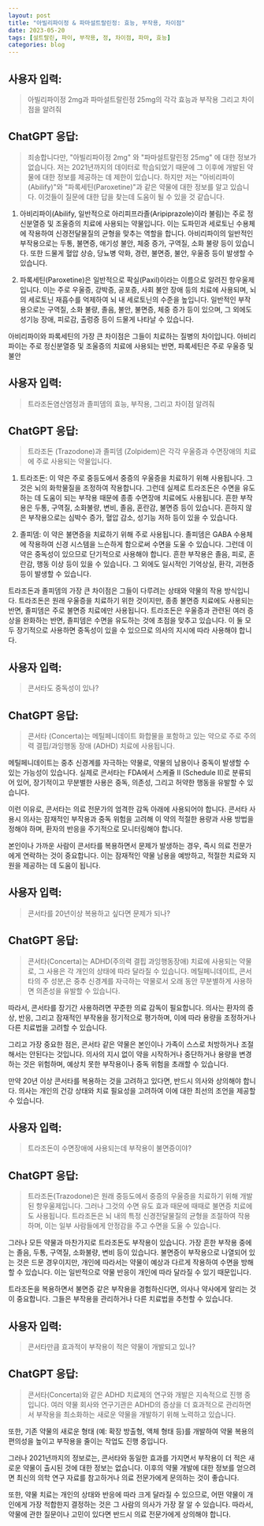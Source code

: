 ```yaml
---
layout: post
title: "아빌리파이정 & 파마설트랄린정: 효능, 부작용, 차이점"
date: 2023-05-20
tags: [설트랄린, 파이, 부작용, 정, 차이점, 파마, 효능]
categories: blog
---
```


## 사용자 입력:
> 아빌리파이정 2mg과 파마설트랄린정 25mg의 각각 효능과 부작용 그리고 차이점을 알려줘

## ChatGPT 응답:
> 죄송합니다만, "아빌리파이정 2mg" 와 "파마설트랄린정 25mg" 에 대한 정보가 없습니다. 저는 2021년까지의 데이터로 학습되었기 때문에 그 이후에 개발된 약물에 대한 정보를 제공하는 데 제한이 있습니다. 하지만 저는 "아비리파이(Abilify)"와 "파록세틴(Paroxetine)"과 같은 약물에 대한 정보를 알고 있습니다. 이것들이 질문에 대한 답을 찾는데 도움이 될 수 있을 것 같습니다.

1. 아비리파이(Abilify, 일반적으로 아리피프라졸(Aripiprazole)이라 불림)는 주로 정신분열증 및 조울증의 치료에 사용되는 약물입니다. 이는 도파민과 세로토닌 수용체에 작용하여 신경전달물질의 균형을 맞추는 역할을 합니다. 아비리파이의 일반적인 부작용으로는 두통, 불면증, 애기성 불안, 체중 증가, 구역질, 소화 불량 등이 있습니다. 또한 드물게 혈압 상승, 당뇨병 악화, 경련, 불면증, 불안, 우울증 등이 발생할 수 있습니다.

2. 파록세틴(Paroxetine)은 일반적으로 팍실(Paxil)이라는 이름으로 알려진 항우울제입니다. 이는 주로 우울증, 강박증, 공포증, 사회 불안 장애 등의 치료에 사용되며, 뇌의 세로토닌 재흡수를 억제하여 뇌 내 세로토닌의 수준을 높입니다. 일반적인 부작용으로는 구역질, 소화 불량, 졸음, 불안, 불면증, 체중 증가 등이 있으며, 그 외에도 성기능 장애, 피로감, 출렁증 등이 드물게 나타날 수 있습니다.

아비리파이와 파록세틴의 가장 큰 차이점은 그들이 치료하는 질병의 차이입니다. 아비리파이는 주로 정신분열증 및 조울증의 치료에 사용되는 반면, 파록세틴은 주로 우울증 및 불안

## 사용자 입력:
> 트라조돈염산염정과 졸피뎀의 효능, 부작용, 그리고 차이점 알려줘

## ChatGPT 응답:
> 트라조돈 (Trazodone)과 졸피뎀 (Zolpidem)은 각각 우울증과 수면장애의 치료에 주로 사용되는 약물입니다. 

1. 트라조돈: 이 약은 주로 중등도에서 중증의 우울증을 치료하기 위해 사용됩니다. 그것은 뇌의 화학물질을 조정하여 작용합니다. 그런데 실제로 트라조돈은 수면을 유도하는 데 도움이 되는 부작용 때문에 종종 수면장애 치료에도 사용됩니다. 흔한 부작용은 두통, 구역질, 소화불량, 변비, 졸음, 혼란감, 불면증 등이 있습니다. 흔하지 않은 부작용으로는 심박수 증가, 혈압 감소, 성기능 저하 등이 있을 수 있습니다.

2. 졸피뎀: 이 약은 불면증을 치료하기 위해 주로 사용됩니다. 졸피뎀은 GABA 수용체에 작용하여 신경 시스템을 느슨하게 함으로써 수면을 도울 수 있습니다. 그런데 이 약은 중독성이 있으므로 단기적으로 사용해야 합니다. 흔한 부작용은 졸음, 피로, 혼란감, 행동 이상 등이 있을 수 있습니다. 그 외에도 일시적인 기억상실, 환각, 괴현증 등이 발생할 수 있습니다.

트라조돈과 졸피뎀의 가장 큰 차이점은 그들이 다루려는 상태와 약물의 작용 방식입니다. 트라조돈은 원래 우울증을 치료하기 위한 것이지만, 종종 불면증 치료에도 사용되는 반면, 졸피뎀은 주로 불면증 치료에만 사용됩니다. 트라조돈은 우울증과 관련된 여러 증상을 완화하는 반면, 졸피뎀은 수면을 유도하는 것에 초점을 맞추고 있습니다. 이 둘 모두 장기적으로 사용하면 중독성이 있을 수 있으므로 의사의 지시에 따라 사용해야 합니다.

## 사용자 입력:
> 콘서타도 중독성이 있나?

## ChatGPT 응답:
> 콘서타 (Concerta)는 메틸페니데이트 화합물을 포함하고 있는 약으로 주로 주의력 결핍/과잉행동 장애 (ADHD) 치료에 사용됩니다. 

메틸페니데이트는 중추 신경계를 자극하는 약물로, 약물의 남용이나 중독이 발생할 수 있는 가능성이 있습니다. 실제로 콘서타는 FDA에서 스케쥴 II (Schedule II)로 분류되어 있어, 장기적이고 무분별한 사용은 중독, 의존성, 그리고 허약한 행동을 유발할 수 있습니다.

이런 이유로, 콘서타는 의료 전문가의 엄격한 감독 아래에 사용되어야 합니다. 콘서타 사용시 의사는 잠재적인 부작용과 중독 위험을 고려해 이 약의 적절한 용량과 사용 방법을 정해야 하며, 환자의 반응을 주기적으로 모니터링해야 합니다. 

본인이나 가까운 사람이 콘서타를 복용하면서 문제가 발생하는 경우, 즉시 의료 전문가에게 연락하는 것이 중요합니다. 이는 잠재적인 약물 남용을 예방하고, 적절한 치료와 지원을 제공하는 데 도움이 됩니다.

## 사용자 입력:
> 콘서타를 20년이상 복용하고 싶다면 문제가 되나?

## ChatGPT 응답:
> 콘서타(Concerta)는 ADHD(주의력 결핍 과잉행동장애) 치료에 사용되는 약물로, 그 사용은 각 개인의 상태에 따라 달라질 수 있습니다. 메틸페니데이트, 콘서타의 주 성분,은 중추 신경계를 자극하는 약물로서 오래 동안 무분별하게 사용하면 의존성을 유발할 수 있습니다.

따라서, 콘서타를 장기간 사용하려면 꾸준한 의료 감독이 필요합니다. 의사는 환자의 증상, 반응, 그리고 잠재적인 부작용을 정기적으로 평가하며, 이에 따라 용량을 조정하거나 다른 치료법을 고려할 수 있습니다.

그리고 가장 중요한 점은, 콘서타 같은 약물은 본인이나 가족이 스스로 처방하거나 조절해서는 안된다는 것입니다. 의사의 지시 없이 약을 시작하거나 중단하거나 용량을 변경하는 것은 위험하며, 예상치 못한 부작용이나 중독 위험을 초래할 수 있습니다. 

만약 20년 이상 콘서타를 복용하는 것을 고려하고 있다면, 반드시 의사와 상의해야 합니다. 의사는 개인의 건강 상태와 치료 필요성을 고려하여 이에 대한 최선의 조언을 제공할 수 있습니다.

## 사용자 입력:
> 트라조돈이 수면장애에 사용되는데 부작용이 불면증이야?

## ChatGPT 응답:
> 트라조돈(Trazodone)은 원래 중등도에서 중증의 우울증을 치료하기 위해 개발된 항우울제입니다. 그러나 그것의 수면 유도 효과 때문에 때때로 불면증 치료에도 사용됩니다. 트라조돈은 뇌 내의 특정 신경전달물질의 균형을 조절하여 작용하며, 이는 일부 사람들에게 안정감을 주고 수면을 도울 수 있습니다.

그러나 모든 약물과 마찬가지로 트라조돈도 부작용이 있습니다. 가장 흔한 부작용 중에는 졸음, 두통, 구역질, 소화불량, 변비 등이 있습니다. 불면증이 부작용으로 나열되어 있는 것은 드문 경우이지만, 개인에 따라서는 약물이 예상과 다르게 작용하여 수면을 방해할 수 있습니다. 이는 일반적으로 약물 반응이 개인에 따라 달라질 수 있기 때문입니다.

트라조돈을 복용하면서 불면증 같은 부작용을 경험하신다면, 의사나 약사에게 알리는 것이 중요합니다. 그들은 부작용을 관리하거나 다른 치료법을 추천할 수 있습니다.

## 사용자 입력:
> 콘서타만큼 효과적이 부작용이 적은 약물이 개발되고 있나?

## ChatGPT 응답:
> 콘서타(Concerta)와 같은 ADHD 치료제의 연구와 개발은 지속적으로 진행 중입니다. 여러 약물 회사와 연구기관은 ADHD의 증상을 더 효과적으로 관리하면서 부작용을 최소화하는 새로운 약물을 개발하기 위해 노력하고 있습니다.

또한, 기존 약물의 새로운 형태 (예: 확장 방출형, 액체 형태 등)를 개발하여 약물 복용의 편의성을 높이고 부작용을 줄이는 작업도 진행 중입니다.

그러나 2021년까지의 정보로는, 콘서타와 동일한 효과를 가지면서 부작용이 더 적은 새로운 약물이 출시된 것에 대한 정보는 없습니다. 이후의 약물 개발에 대한 정보를 얻으려면 최신의 의학 연구 자료를 참고하거나 의료 전문가에게 문의하는 것이 좋습니다. 

또한, 약물 치료는 개인의 상태와 반응에 따라 크게 달라질 수 있으므로, 어떤 약물이 개인에게 가장 적합한지 결정하는 것은 그 사람의 의사가 가장 잘 알 수 있습니다. 따라서, 약물에 관한 질문이나 고민이 있다면 반드시 의료 전문가에게 상의해야 합니다.

